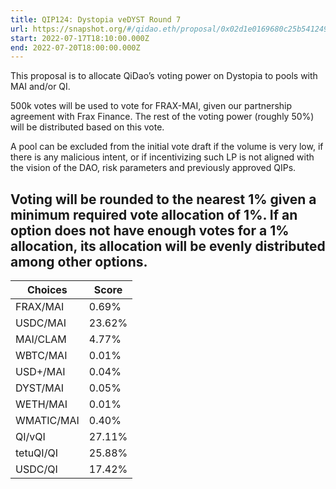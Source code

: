 ```yaml
---
title: QIP124: Dystopia veDYST Round 7
url: https://snapshot.org/#/qidao.eth/proposal/0x02d1e0169680c25b541249f855ff0aa6c3cc15fad45c349a98eb39bcde969983
start: 2022-07-17T18:10:00.000Z
end: 2022-07-20T18:00:00.000Z
---
```

This proposal is to allocate QiDao’s voting power on Dystopia to pools with MAI and/or QI.

500k votes will be used to vote for FRAX-MAI, given our partnership agreement with Frax Finance. The rest of the voting power (roughly 50%) will be distributed based on this vote. 

A pool can be excluded from the initial vote draft if the volume is very low, if there is any malicious intent, or if incentivizing such LP is not aligned with the vision of the DAO, risk parameters and previously approved QIPs.

Voting will be rounded to the nearest 1% given a minimum required vote allocation of 1%. If an option does not have enough votes for a 1% allocation, its allocation will be evenly distributed among other options.
---
| Choices | Score |
| --- | --- |
| FRAX/MAI | 0.69% |
| USDC/MAI | 23.62% |
| MAI/CLAM | 4.77% |
| WBTC/MAI | 0.01% |
| USD+/MAI | 0.04% |
| DYST/MAI | 0.05% |
| WETH/MAI | 0.01% |
| WMATIC/MAI | 0.40% |
| QI/vQI | 27.11% |
| tetuQI/QI | 25.88% |
| USDC/QI | 17.42% |

